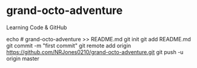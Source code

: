 # grand-octo-adventure
Learning Code &amp; GitHub

echo # grand-octo-adventure >> README.md
git init
git add README.md
git commit -m "first commit"
git remote add origin https://github.com/NRJones0210/grand-octo-adventure.git
git push -u origin master
